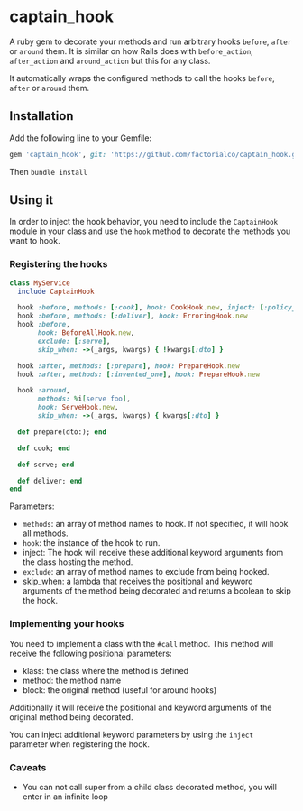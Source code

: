 # captain_hook

A ruby gem to decorate your methods and run arbitrary hooks `before`, `after`
or `around` them. It is similar on how Rails does with `before_action`,
`after_action` and `around_action` but this for any class.

It automatically wraps the configured methods to call the hooks `before`,
`after` or `around` them.

## Installation

Add the following line to your Gemfile:

```ruby
gem 'captain_hook', git: 'https://github.com/factorialco/captain_hook.git', branch: 'main'
```

Then `bundle install`

## Using it

In order to inject the hook behavior, you need to include the `CaptainHook`
module in your class and use the `hook` method to decorate the methods you want
to hook.

### Registering the hooks

```ruby
class MyService
  include CaptainHook

  hook :before, methods: [:cook], hook: CookHook.new, inject: [:policy_context]
  hook :before, methods: [:deliver], hook: ErroringHook.new
  hook :before,
       hook: BeforeAllHook.new,
       exclude: [:serve],
       skip_when: ->(_args, kwargs) { !kwargs[:dto] }

  hook :after, methods: [:prepare], hook: PrepareHook.new
  hook :after, methods: [:invented_one], hook: PrepareHook.new

  hook :around,
       methods: %i[serve foo],
       hook: ServeHook.new,
       skip_when: ->(_args, kwargs) { kwargs[:dto] }

  def prepare(dto:); end

  def cook; end

  def serve; end

  def deliver; end
end
```

Parameters:

- `methods`: an array of method names to hook. If not specified, it will hook
  all methods.
- `hook`: the instance of the hook to run.
- inject: The hook will receive these additional keyword arguments from the
  class hosting the method.
- `exclude`: an array of method names to exclude from being hooked.
- skip_when: a lambda that receives the positional and keyword arguments of the
  method being decorated and returns a boolean to skip the hook.

### Implementing your hooks

You need to implement a class with the `#call` method.
This method will receive the following positional parameters:

- klass: the class where the method is defined
- method: the method name
- block: the original method (useful for around hooks)

Additionally it will receive the positional and keyword arguments of the
original method being decorated.

You can inject additional keyword parameters by using the `inject` parameter
when registering the hook.

### Caveats

- You can not call super from a child class decorated method, you will enter in
an infinite loop
